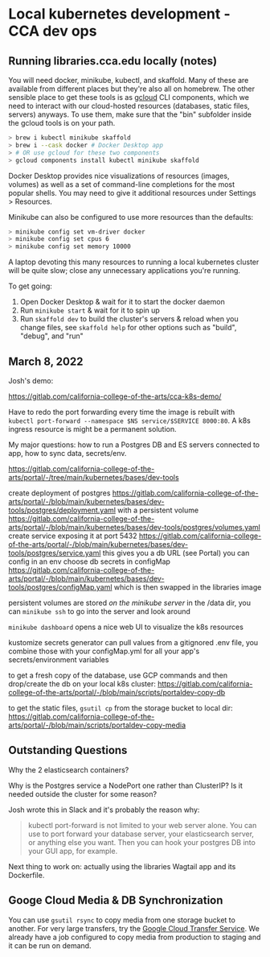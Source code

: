 # Local kubernetes development - CCA dev ops

## Running libraries.cca.edu locally (notes)

You will need docker, minikube, kubectl, and skaffold. Many of these are available from different places but they're also all on homebrew. The other sensible place to get these tools is as [gcloud](https://cloud.google.com/sdk/docs/install) CLI components, which we need to interact with our cloud-hosted resources (databases, static files, servers) anyways. To use them, make sure that the "bin" subfolder inside the gcloud tools is on your path.

```sh
> brew i kubectl minikube skaffold
> brew i --cask docker # Docker Desktop app
> # OR use gcloud for these two components
> gcloud components install kubectl minikube skaffold
```

Docker Desktop provides nice visualizations of resources (images, volumes) as well as a set of command-line completions for the most popular shells. You may need to give it additional resources under Settings > Resources.

Minikube can also be configured to use more resources than the defaults:

```sh
> minikube config set vm-driver docker
> minikube config set cpus 6
> minikube config set memory 10000
```

A laptop devoting this many resources to running a local kubernetes cluster will be quite slow; close any unnecessary applications you're running.

To get going:

1. Open Docker Desktop & wait for it to start the docker daemon
2. Run `minikube start` & wait for it to spin up
3. Run `skaffold dev` to build the cluster's servers & reload when you change files, see `skaffold help` for other options such as "build", "debug", and "run"

## March 8, 2022

Josh's demo:

<https://gitlab.com/california-college-of-the-arts/cca-k8s-demo/>

Have to redo the port forwarding every time the image is rebuilt with `kubectl port-forward --namespace $NS service/$SERVICE 8000:80`. A k8s ingress resource is might be a permanent solution.

My major questions: how to run a Postgres DB and ES servers connected to app, how to sync data, secrets/env.

<https://gitlab.com/california-college-of-the-arts/portal/-/tree/main/kubernetes/bases/dev-tools>

create deployment of postgres <https://gitlab.com/california-college-of-the-arts/portal/-/blob/main/kubernetes/bases/dev-tools/postgres/deployment.yaml> with a persistent volume <https://gitlab.com/california-college-of-the-arts/portal/-/blob/main/kubernetes/bases/dev-tools/postgres/volumes.yaml>
create service exposing it at port 5432 <https://gitlab.com/california-college-of-the-arts/portal/-/blob/main/kubernetes/bases/dev-tools/postgres/service.yaml>
this gives you a db URL (see Portal) you can config in an env
    choose db secrets in configMap <https://gitlab.com/california-college-of-the-arts/portal/-/blob/main/kubernetes/bases/dev-tools/postgres/configMap.yaml>
which is then swapped in the libraries image

persistent volumes are stored _on the minikube server_ in the /data dir, you can `minikube ssh` to go into the server and look around

`minikube dashboard` opens a nice web UI to visualize the k8s resources

kustomize secrets generator can pull values from a gitignored .env file, you combine those with your configMap.yml for all your app's secrets/environment variables

to get a fresh copy of the database, use GCP commands and then drop/create the db on your local k8s cluster: <https://gitlab.com/california-college-of-the-arts/portal/-/blob/main/scripts/portaldev-copy-db>

to get the static files, `gsutil cp` from the storage bucket to local dir: <https://gitlab.com/california-college-of-the-arts/portal/-/blob/main/scripts/portaldev-copy-media>

## Outstanding Questions

Why the 2 elasticsearch containers?

Why is the Postgres service a NodePort one rather than ClusterIP? Is it needed outside the cluster for some reason?

Josh wrote this in Slack and it's probably the reason why:

> kubectl port-forward is not limited to your web server alone. You can use to port forward your database server, your elasticsearch server, or anything else you want. Then you can hook your postgres DB into your GUI app, for example.

Next thing to work on: actually using the libraries Wagtail app and its Dockerfile.

## Googe Cloud Media & DB Synchronization

You can use `gsutil rsync` to copy media from one storage bucket to another. For very large transfers, try the [Google Cloud Transfer Service](https://console.cloud.google.com/transfer/cloud/jobs). We already have a job configured to copy media from production to staging and it can be run on demand.
